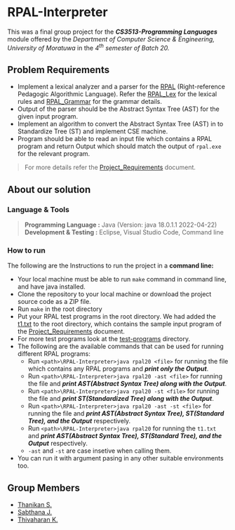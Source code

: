 # RPAL-Interpreter
This was a final group project for the ***CS3513-Programming Languages*** module offered by the _Department of Computer Science & Engineering, University of Moratuwa_ in the _4<sup>th</sup> semester of Batch 20._

## Problem Requirements
- Implement a lexical analyzer and a parser for the <a href="docs/About RPAL.pdf">RPAL</a> (Right-reference Pedagogic Algorithmic Language). Refer the <a href="docs/RPAL_Lex.pdf">RPAL_Lex</a> for the lexical rules and <a href="docs/RPAL_Grammer.pdf">RPAL_Grammar</a> for the grammar details.
- Output of the parser should be the Abstract Syntax Tree (AST) for the given input program.
- Implement an algorithm to convert the Abstract Syntax Tree (AST) in to Standardize Tree (ST) and implement CSE machine.
- Program should be able to read an input file which contains a RPAL program and return Output which should match the output of `rpal.exe` for the relevant program.

> For more details refer the <a href="docs/ProgrammingProject.pdf">Project_Requirements</a> document.

## About our solution
### Language & Tools
>__Programming Language  :__ Java (Version: java 18.0.1.1 2022-04-22)
<br>__Development & Testing :__ Eclipse, Visual Studio Code, Command line

### How to run
The following are the Instructions to run the project in a **command line:**
- Your local machine must be able to run `make` command in command line, and have java installed.
- Clone the repository to your local machine or download the project source code as a ZIP file.
- Run `make` in the root directory
- Put your RPAL test programs in the root directory. We had added the <a href="t1.txt">t1.txt</a> to the root directory, which contains the sample input program of the <a href="docs/ProgrammingProject.pdf">Project_Requirements</a> document.
- For more test programs look at the <a href="test-programs">test-programs</a> directory.
- The following are the available commands that can be used for running different RPAL programs:
  - Run `<path>\RPAL-Interpreter>java rpal20 <file>` for running the file which contains any RPAL programs and ***print only the Output***.
  - Run `<path>\RPAL-Interpreter>java rpal20 -ast <file>` for running the file and ***print AST(Abstract Syntax Tree) along with the Output***.
  - Run `<path>\RPAL-Interpreter>java rpal20 -st <file>` for running the file and ***print ST(Standardized Tree) along with the Output***.
  - Run `<path>\RPAL-Interpreter>java rpal20 -ast -st <file>` for running the file and ***print AST(Abstract Syntax Tree), ST(Standard Tree), and the Output*** respectively.
  - Run `<path>\RPAL-Interpreter>java rpal20` for running the `t1.txt` and ***print AST(Abstract Syntax Tree), ST(Standard Tree), and the Output*** respectively.
  - `-ast` and `-st` are case insetive when calling them.
- You can run it with argument pasing in any other suitable environments too.

## Group Members
<ul>
  <li><a href="https://github.com/sthanikan2000">Thanikan S.</a></li>
  <li><a href="">Sabthana J.</a></li>
  <li><a href="https://github.com/thiva-k">Thivaharan K.</a></li>
</ul>



